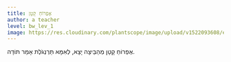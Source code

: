 ```yaml
---
title: אֶפְרוֹחַ קָטָן
author: a teacher
level: bw_lev_1
image: https://res.cloudinary.com/plantscope/image/upload/v1522093608/eladbrami_0738_mktirz.jpg
---
```

אֶפְרוֹחַ קָטָן
מְהַבֵּיצָה יָצָא,
לְאִמָּא תַּרְנְגֹלֶת
אָמַר תּוֹדָה.